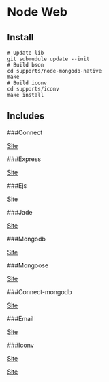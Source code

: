 Node Web
======================================

Install
--------------------------------------

	# Update lib
	git submudule update --init
	# Build bson
	cd supports/node-mongodb-native
	make
	# Build iconv
	cd supports/iconv
	make install

Includes
--------------------------------------

###Connect

[Site](https://github.com/senchalabs/connect)

###Express

[Site](https://github.com/visionmedia/express)

###Ejs

[Site](https://github.com/visionmedia/ejs)

###Jade

[Site](https://github.com/visionmedia/jade)


###Mongodb

[Site](https://github.com/christkv/node-mongodb-native)

###Mongoose

[Site](https://github.com/LearnBoost/mongoose)

###Connect-mongodb

[Site](https://github.com/masylum/connect-mongodb)

###Email

[Site](https://github.com/aheckmann/node-email)

###Iconv

[Site](https://github.com/bnoordhuis/node-iconv)

[Site](https://github.com/aheckmann/node-email)

